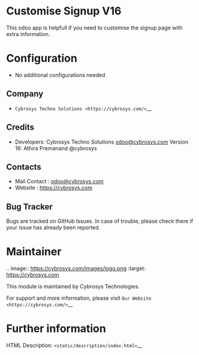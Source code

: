 Customise Signup V16
=================================
This odoo app is helpfull if you need to customise the signup page with extra information.

Configuration
=============
* No additional configurations needed

Company
-------
* `Cybrosys Techno Solutions <https://cybrosys.com/>`__

Credits
-------
* Developers: 	Cybrosys Techno Solutions odoo@cybrosys.com
                Version 16: Athira Premanand @cybrosys


Contacts
--------
* Mail Contact : odoo@cybrosys.com
* Website : https://cybrosys.com

Bug Tracker
-----------
Bugs are tracked on GitHub Issues. In case of trouble, please check there if your issue has already been reported.

Maintainer
==========
.. image:: https://cybrosys.com/images/logo.png
   :target: https://cybrosys.com

This module is maintained by Cybrosys Technologies.

For support and more information, please visit `Our Website <https://cybrosys.com/>`__

Further information
===================
HTML Description: `<static/description/index.html>`__

